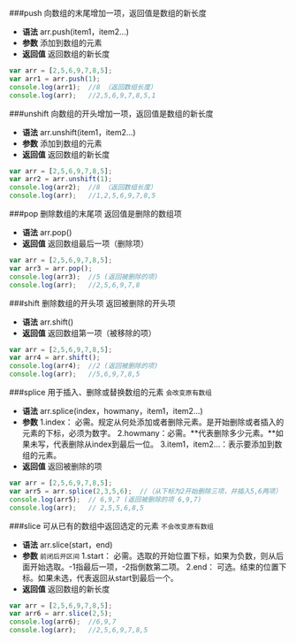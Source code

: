 ###push
向数组的末尾增加一项，返回值是数组的新长度
- **语法**
arr.push(item1，item2...)
- **参数**
添加到数组的元素
- **返回值**
返回数组的新长度
```javascript
var arr = [2,5,6,9,7,8,5];
var arr1 = arr.push(1);
console.log(arr1);  //8 （返回数组长度）
console.log(arr);   //2,5,6,9,7,8,5,1
```
###unshift
向数组的开头增加一项，返回值是数组的新长度
- **语法**
arr.unshift(item1，item2...)
- **参数**
添加到数组的元素
- **返回值**
返回数组的新长度
```javascript
var arr = [2,5,6,9,7,8,5];
var arr2 = arr.unshift(1);
console.log(arr2);  //8 （返回数组长度）
console.log(arr);   //1,2,5,6,9,7,8,5
```
###pop
删除数组的末尾项 返回值是删除的数组项
- **语法**
arr.pop()
- **返回值**
返回数组最后一项（删除项）
```javascript
var arr = [2,5,6,9,7,8,5];
var arr3 = arr.pop();
console.log(arr3);  //5 (返回被删除的项)
console.log(arr);   //2,5,6,9,7,8
```
###shift
删除数组的开头项 返回被删除的开头项
- **语法**
arr.shift()
- **返回值**
返回数组第一项（被移除的项）
```javascript
var arr = [2,5,6,9,7,8,5];
var arr4 = arr.shift();
console.log(arr4);  //2 (返回被删除的项)
console.log(arr);   //5,6,9,7,8,5
```
###splice
用于插入、删除或替换数组的元素
``会改变原有数组``
- **语法**
arr.splice(index，howmany，item1，item2...)
- **参数**
1.index：	必需。规定从何处添加或者删除元素。是开始删除或者插入的元素的下标，必须为数字。
2.howmany：必需。**代表删除多少元素。**如果未写，代表删除从index到最后一位。
3.item1，item2...：表示要添加到数组的元素。
- **返回值**
返回被删除的项
```javascript
var arr = [2,5,6,9,7,8,5];
var arr5 = arr.splice(2,3,5,6);  //（从下标为2开始删除三项，并插入5,6两项）
console.log(arr5);  // 6,9,7 (返回被删除的项 6,9,7)
console.log(arr);   // 2,5,5,6,8,5
```
###slice
可从已有的数组中返回选定的元素
``不会改变原有数组``
- **语法**
arr.slice(start，end)
- **参数**
``前闭后开区间``
1.start：	必需。选取的开始位置下标，如果为负数，则从后面开始选取。-1指最后一项，-2指倒数第二项。
2.end：	可选。结束的位置下标。如果未选，代表返回从start到最后一个。
- **返回值**
返回数组的新长度
```javascript
var arr = [2,5,6,9,7,8,5];
var arr6 = arr.slice(2,5);
console.log(arr6);  //6,9,7
console.log(arr);   //2,5,6,9,7,8,5
```